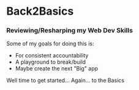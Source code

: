 # Back2Basics

### Reviewing/Resharping my Web Dev Skills

Some of my goals for doing this is:

* For consistent accountability
* A playground to break/build 
* Maybe create the next "Big" app

Well time to get started... Again... to the Basics



